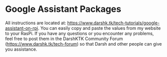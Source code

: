 # Google Assistant Packages
All instructions are located at: https://www.darshk.tk/tech-tutorials/google-assistant-on-rpi.  You can easily copy and paste the values from my website to your RasPi.  If you have any questions or you encounter any problems, feel free to post them in the DarshKTK Community Forum (https://www.darshk.tk/tech-forum) so that Darsh and other people can give you assistance.
